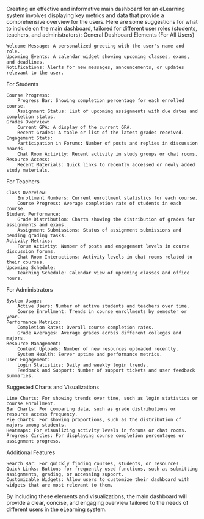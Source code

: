 Creating an effective and informative main dashboard for an eLearning system involves displaying key metrics and data that provide a comprehensive overview for the users. Here are some suggestions for what to include on the main dashboard, tailored for different user roles (students, teachers, and administrators):
General Dashboard Elements (For All Users)

    Welcome Message: A personalized greeting with the user's name and role.
    Upcoming Events: A calendar widget showing upcoming classes, exams, and deadlines.
    Notifications: Alerts for new messages, announcements, or updates relevant to the user.

For Students

    Course Progress:
        Progress Bar: Showing completion percentage for each enrolled course.
        Assignment Status: List of upcoming assignments with due dates and completion status.
    Grades Overview:
        Current GPA: A display of the current GPA.
        Recent Grades: A table or list of the latest grades received.
    Engagement Stats:
        Participation in Forums: Number of posts and replies in discussion boards.
        Chat Room Activity: Recent activity in study groups or chat rooms.
    Resource Access:
        Recent Materials: Quick links to recently accessed or newly added study materials.

For Teachers

    Class Overview:
        Enrollment Numbers: Current enrollment statistics for each course.
        Course Progress: Average completion rate of students in each course.
    Student Performance:
        Grade Distribution: Charts showing the distribution of grades for assignments and exams.
        Assignment Submissions: Status of assignment submissions and pending grading tasks.
    Activity Metrics:
        Forum Activity: Number of posts and engagement levels in course discussion forums.
        Chat Room Interactions: Activity levels in chat rooms related to their courses.
    Upcoming Schedule:
        Teaching Schedule: Calendar view of upcoming classes and office hours.

For Administrators

    System Usage:
        Active Users: Number of active students and teachers over time.
        Course Enrollment: Trends in course enrollments by semester or year.
    Performance Metrics:
        Completion Rates: Overall course completion rates.
        Grade Averages: Average grades across different colleges and majors.
    Resource Management:
        Content Uploads: Number of new resources uploaded recently.
        System Health: Server uptime and performance metrics.
    User Engagement:
        Login Statistics: Daily and weekly login trends.
        Feedback and Support: Number of support tickets and user feedback summaries.

Suggested Charts and Visualizations

    Line Charts: For showing trends over time, such as login statistics or course enrollment.
    Bar Charts: For comparing data, such as grade distributions or resource access frequency.
    Pie Charts: For showing proportions, such as the distribution of majors among students.
    Heatmaps: For visualizing activity levels in forums or chat rooms.
    Progress Circles: For displaying course completion percentages or assignment progress.

Additional Features

    Search Bar: For quickly finding courses, students, or resources.
    Quick Links: Buttons for frequently used functions, such as submitting assignments, grading, or accessing support.
    Customizable Widgets: Allow users to customize their dashboard with widgets that are most relevant to them.

By including these elements and visualizations, the main dashboard will provide a clear, concise, and engaging overview tailored to the needs of different users in the eLearning system.



